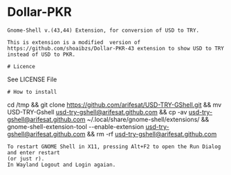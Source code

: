 # Dollar-PKR
```
Gnome-Shell v.(43,44) Extension, for conversion of USD to TRY.

This is extension is a modified  version of https://github.com/shoaibzs/Dollar-PKR-43 extension to show USD to TRY instead of USD to PKR. 

# Licence
```
See LICENSE File
```
# How to install
```

cd /tmp && git clone https://github.com/arifesat/USD-TRY-GShell.git && mv USD-TRY-Gshell usd-try-gshell@arifesat.github.com && cp -av usd-try-gshell@arifesat.github.com ~/.local/share/gnome-shell/extensions/ && gnome-shell-extension-tool --enable-extension usd-try-gshell@arifesat.github.com && rm -rf usd-try-gshell@arifesat.github.com


```
To restart GNOME Shell in X11, pressing Alt+F2 to open the Run Dialog and enter restart 
(or just r). 
In Wayland Logout and Login agaian.
